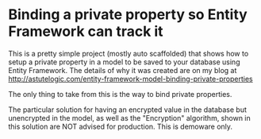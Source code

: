 Binding a private property so Entity Framework can track it
======================

This is a pretty simple project (mostly auto scaffolded) that shows how to setup a private property in a model to be saved to your database using Entity Framework.
The details of why it was created are on my blog at http://astutelogic.com/entity-framework-model-binding-private-properties

The only thing to take from this is the way to bind private properties.

The particular solution for having an encrypted value in the database but unencrypted in the model, as well as the "Encryption" algorithm, shown in this solution are NOT advised for production. This is demoware only.
